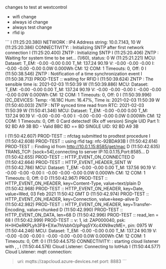 changes to test at wextcontrol
* wifi change
* always id change
* always test change
* rfid ip



´´´
I (11:25:20.380) NETWORK : IP4 Address string: 10.0.7.143, 10
W (11:25:20.386) CONNECTIVITY: : Initializing SNTP after first network connection
I (11:25:20.400) ZNTP     : Initializing SNTP
I (11:25:20.406) ZNTP     : Waiting for system time to be set... (1/60), status: 0
W (11:25:21.221) MCU: Dataset: T_EM: -0.00 -0.00 0.00  T_M: 137.24 90.19   V: -0.00 -0.00 -0.00   I: -0.00 -0.00 -0.00  0.0W 0.000Wh CM: 12  COM: 1 Timeouts: 0, Off: 0
I (11:50:38.546) ZNTP     : Notification of a time synchronization event
I (11:50:38.713) PROD-TEST :: waiting for RFID
I (11:50:39.624) ZNTP     : The sensible time is: 2021-02-03 11:50:39
W (11:50:39.886) MCU: Dataset: T_EM: -0.00 -0.00 0.00  T_M: 137.24 90.19   V: -0.00 -0.00 -0.00   I: -0.00 -0.00 -0.00  0.0W 0.000Wh CM: 12  COM: 1 Timeouts: 0, Off: 0
I (11:50:39.996) I2C_DEVICES: Temp: -16.18C Hum: 16.47%, Time is: 2021-02-03 11:50:39
W (11:50:40.003) ZNTP     : NTP synced time read from RTC: 2021-02-03 11:50:39
W (11:50:41.346) MCU: Dataset: T_EM: -0.00 -0.00 0.00  T_M: 137.24 90.19   V: -0.00 -0.00 -0.00   I: -0.00 -0.00 -0.00  0.0W 0.000Wh CM: 12  COM: 1 Timeouts: 0, Off: 0
Card detected! (Rx off version)
Single UID
Part 1: 92 BD A9 3B BD - Valid BBC BD == BD
SINGLE UID: 92 BD A9 3B


I (11:50:42.607) PROD-TEST :: nfctag submitted to prodtest procedure
I (11:50:42.608) PROD-TEST :: using rfid tag: nfc-92BDA93B
I (11:50:42.614) PROD-TEST :: Finding id from http://10.0.1.15:8585/get/mac
D (11:50:42.635) TRANS_TCP: [sock=54],connecting to server IP:10.0.1.15,Port:8585...
D (11:50:42.655) PROD-TEST :: HTTP_EVENT_ON_CONNECTED
D (11:50:42.664) PROD-TEST :: HTTP_EVENT_HEADER_SENT
W (11:50:42.786) MCU: Dataset: T_EM: -0.00 -0.00 0.00  T_M: 137.56 90.19   V: -0.00 -0.00 -0.00   I: -0.00 -0.00 -0.00  0.0W 0.000Wh CM: 12  COM: 1 Timeouts: 0, Off: 0
D (11:50:42.967) PROD-TEST :: HTTP_EVENT_ON_HEADER, key=Content-Type, value=text/plain
D (11:50:42.968) PROD-TEST :: HTTP_EVENT_ON_HEADER, key=Date, value=Wed, 03 Feb 2021 11:50:42 GMT
D (11:50:42.974) PROD-TEST :: HTTP_EVENT_ON_HEADER, key=Connection, value=keep-alive
D (11:50:42.982) PROD-TEST :: HTTP_EVENT_ON_HEADER, key=Transfer-Encoding, value=chunked
D (11:50:42.990) PROD-TEST :: HTTP_EVENT_ON_DATA, len=68
D (11:50:42.996) PROD-TEST :: read_len = 68
I (11:50:42.999) PROD-TEST :: v: 1, id: ZAP000040, psk: H+IHOeRKPLyh3F8+EXw7hVsbhO/pPqq5YXc4XN9wzME=, pin: 0975
W (11:50:44.246) MCU: Dataset: T_EM: -0.00 -0.00 0.00  T_M: 137.24 90.19   V: -0.00 -0.00 -0.00   I: -0.00 -0.00 -0.00  0.0W 0.000Wh CM: 12  COM: 1 Timeouts: 0, Off: 0
I (11:50:44.575) CONNECTIVITY: : starting cloud listener with , ,
I (11:50:44.576) Cloud Listener: Connecting to IotHub
I (11:50:44.577) Cloud Listener: mqtt connection:
 > uri: mqtts://zapcloud.azure-devices.net
 > port: 8883
 ´´´
